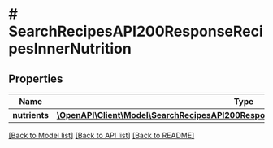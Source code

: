 # # SearchRecipesAPI200ResponseRecipesInnerNutrition

## Properties

Name | Type | Description | Notes
------------ | ------------- | ------------- | -------------
**nutrients** | [**\OpenAPI\Client\Model\SearchRecipesAPI200ResponseRecipesInnerNutritionNutrientsInner[]**](SearchRecipesAPI200ResponseRecipesInnerNutritionNutrientsInner.md) |  | [optional]

[[Back to Model list]](../../README.md#models) [[Back to API list]](../../README.md#endpoints) [[Back to README]](../../README.md)
